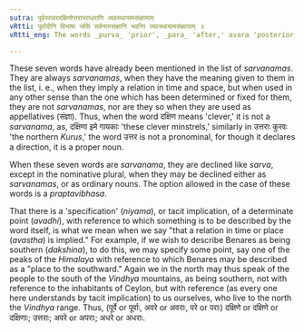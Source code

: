 ```yaml
---
sutra: पूर्वपरावरदक्षिणोत्तरापराधराणि व्यवस्थायामसंज्ञायाम्
vRtti: पूर्वादीनि विभाषा जसि सर्वनामसंज्ञानि भवन्ति व्यवस्थायामसंज्ञायाम् ॥
vRtti_eng: The words _purva_ 'prior', _para_ 'after,' avara 'posterior,' _dakshina_ 'south,' _uttara_ 'north.' _apara_ 'other,' and _adhara_ 'inferior,' when they discriminate relative position, not when they are appellatives, are optionally _sarvanama_ before the affix _jas_.

---
```

These seven words have already been mentioned in the list of _sarvanamas_. They are always _sarvanamas_, when they have the meaning given to them in the list, i. e., when they imply a relation in time and space, but when used in any other sense than the one which has been determined or fixed for them, they are not _sarvanamas_, nor are they so when they are used as appellatives (संज्ञा). Thus, when the word दक्षिण means 'clever,' it is not a _sarvanama_, as, दक्षिणा इमे गायकाः 'these clever minstrels,' similarly in उत्तराः कुरवः 'the northern _Kurus_,' the word उत्तर is not a pronominal, for though it declares a direction, it is a proper noun.

When these seven words are _sarvanama_, they are declined like _sarva_, except in the nominative plural, when they may be declined either as _sarvanamas_, or as ordinary nouns. The option allowed in the case of these words is a _praptavibhasa_.

That there is a 'specification' (_niyama_), or tacit implication, of a determinate point (_avadhi_), with reference to which something is to be described by the word itself, is what we mean when we say "that a relation in time or place (_avastha_) is implied." For example, if we wish to describe Benares as being southern (_dakshina_), to do this, we may specify some point, say one of the peaks of the _Himalaya_ with reference to which Benares may be described as a "place to the southward." Again we in the north may thus speak of the people to the south of the _Vindhya_ mountains, as being southern, not with reference to the inhabitants of Ceylon, but with reference (as every one here understands by tacit implication) to us ourselves, who live to the north the _Vindhya_ range. Thus, (पूर्वे or पूर्वाः, अवरे or अवराः, परे or पराः) दक्षिणे or दक्षिणे or दक्षिणाः; उत्तराः; अपरे or अपराः; अधरे or अधराः.